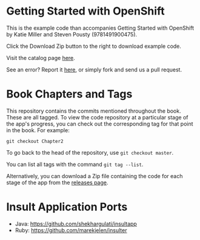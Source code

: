 Getting Started with OpenShift
==============================

This is the example code than accompanies Getting Started with OpenShift by Katie Miller and Steven Pousty (9781491900475). 

Click the Download Zip button to the right to download example code.

Visit the catalog page [here](http://shop.oreilly.com/product/0636920033226.do).

See an error? Report it [here](http://oreilly.com/catalog/errata.csp?isbn=0636920033226), or simply fork and send us a pull request.

# Book Chapters and Tags

This repository contains the commits mentioned throughout the book. These are all tagged. To view the code repository at a particular stage of the app's progress, you can check out the corresponding tag for that point in the book. For example:

    git checkout Chapter2

To go back to the head of the repository, use `git checkout master`.

You can list all tags with the command `git tag --list`.

Alternatively, you can download a Zip file containing the code for each stage of the app from the [releases page](https://github.com/codemiller/getting-started-with-openshift/releases).

# Insult Application Ports

- Java: https://github.com/shekhargulati/insultapp
- Ruby: https://github.com/marekjelen/insulter

